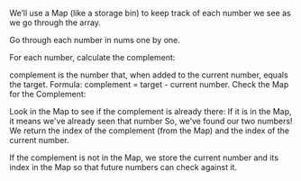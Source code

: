 
We’ll use a Map (like a storage bin) to keep track of each number we see as we go through the array.

Go through each number in nums one by one.

For each number, calculate the complement:

complement is the number that, when added to the current number, equals the target.
Formula: complement = target - current number.
Check the Map for the Complement:

Look in the Map to see if the complement is already there:
If it is in the Map, it means we've already seen that number
So, we’ve found our two numbers! We return the index of the complement (from the Map) and the index of the current number.

If the complement is not in the Map, we store the current number and its index in the Map so that future numbers can check against it.
